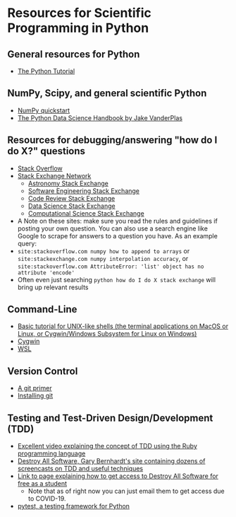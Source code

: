 # Resources for Scientific Programming in Python


## General resources for Python
 - [The Python Tutorial](https://docs.python.org/3/tutorial/)


## NumPy, Scipy, and general scientific Python
 - [NumPy quickstart](https://numpy.org/devdocs/user/quickstart.html)
 - [The Python Data Science Handbook by Jake VanderPlas](https://jakevdp.github.io/PythonDataScienceHandbook/)


## Resources for debugging/answering "how do I do X?" questions
 - [Stack Overflow](https://stackoverflow.com/)
 - [Stack Exchange Network](https://stackexchange.com/)
   - [Astronomy Stack Exchange](https://astronomy.stackexchange.com/)
   - [Software Engineering Stack Exchange](https://softwareengineering.stackexchange.com/)
   - [Code Review Stack Exchange](https://codereview.stackexchange.com/)
   - [Data Science Stack Exchange](https://datascience.stackexchange.com/)
   - [Computational Science Stack Exchange](https://scicomp.stackexchange.com/)
 - A Note on these sites: make sure you read the rules and guidelines if posting your own question. You can also use a search engine like Google to scrape for answers to a question you have. As an example query:
  - `site:stackoverflow.com numpy how to append to arrays` or `site:stackexchange.com numpy interpolation accuracy`, or `site:stackoverflow.com AttributeError: 'list' object has no attribute 'encode'`
  - Often even just searching `python how do I do X stack exchange` will bring up relevant results


## Command-Line
 - [Basic tutorial for UNIX-like shells (the terminal applications on MacOS or Linux, or Cygwin/Windows Subsystem for Linux on Windows)](https://linuxjourney.com/lesson/the-shell)
 - [Cygwin](https://www.cygwin.com/)
 - [WSL](https://docs.microsoft.com/en-us/windows/wsl/install-win10)


## Version Control
 - [A git primer](https://danielmiessler.com/study/git/)
 - [Installing git](https://git-scm.com/book/en/v2/Getting-Started-Installing-Git)


## Testing and Test-Driven Design/Development (TDD)
 - [Excellent video explaining the concept of TDD using the Ruby programming language](https://www.youtube.com/watch?v=tdNnN5yTIeM)
 - [Destroy All Software, Gary Bernhardt's site containing dozens of screencasts on TDD and useful techniques](https://www.destroyallsoftware.com/screencasts/catalog)
 - [Link to page explaining how to get access to Destroy All Software for free as a student](https://www.destroyallsoftware.com/postcard)
   - Note that as of right now you can just email them to get access due to COVID-19.
 - [pytest, a testing framework for Python](https://docs.pytest.org/en/latest/getting-started.html)
